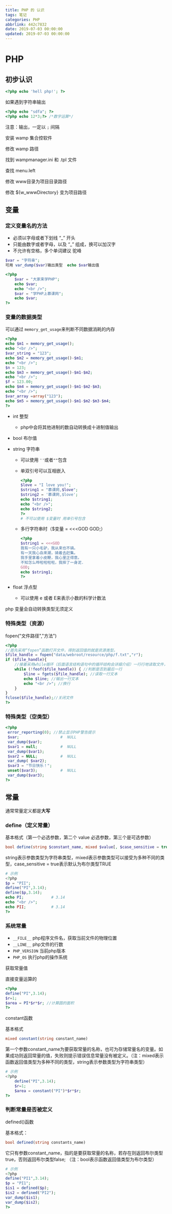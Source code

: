 ```yaml
---
title: PHP 的 认识
tags: 笔记
categories: PHP
abbrlink: 442c7832
date: 2019-07-03 00:00:00
updated: 2019-07-03 00:00:00
---
```


# PHP

## 初步认识

```php
<?php echo 'hell php!'; ?>
```

如果遇到字符串输出

```php
<?php echo "sdfa"; ?>
<?php echo 12*3;?> /*数字运算*/
```

注意：输出，一定以  `;` 间隔

安装 wamp 集合控软件

修改 wamp 路径

找到 wampmanager.ini 和 .tpl 文件

查找 menu.left

修改 www目录为项目目录路径

修改 ${w_wwwDirectory} 变为项目路径

<!-- more -->

## 变量

### 定义变量名的方法

- 必须以字母或者下划线 “_” 开头
- 只能由数字或者字母，以及 “_” 组成，换可以加汉字
- 不允许有空格，多个单词建议   驼峰

```php
$var = "字符串";
可用 var_dump($var)输出类型  echo $var输出值
```

```php
<?php
    $var = "大家来学PHP";
    echo $var;
	echo "<br />";
	$var = "学PHP上慕课网";
	echo $var;
?>
```

### 变量的数据类型

可以通过 `memory_get_usage`来判断不同数据消耗的内存

```php
<?php 
echo $m1 = memory_get_usage(); 
echo "<br />";
$var_string = "123";
echo $m2 = memory_get_usage()-$m1; 
echo "<br />";
$n = 123;
echo $m3 = memory_get_usage()-$m1-$m2; 
echo "<br />";
$f = 123.00; 
echo $m4 = memory_get_usage()-$m1-$m2-$m3; 
echo "<br />";
$var_array =array("123"); 
echo $m5 = memory_get_usage()-$m1-$m2-$m3-$m4; 
?>
```



- int    整型
  
  - php中会将其他进制的数自动转换成十进制值输出
  
- bool  布尔值

- string 字符串

  - 可以使用 `''`或者`""`包含

  - 单双引号可以互相嵌入

    ```php
    <?php 
    $love = "I love you!"; 
    $string1 = "慕课网,$love";
    $string2 = '慕课网,$love';
    echo $string1;
    echo "<br />";
    echo $string2;
    ?>
    # 不可以使用 $变量时 用单引号包含
    ```

  - 多行字符串时（$变量  =  <<<GOD   GOD;）

    ```php
    <?php 
    $string1 = <<<GOD
    我有一只小毛驴，我从来也不骑。
    有一天我心血来潮，骑着去赶集。
    我手里拿着小皮鞭，我心里正得意。
    不知怎么哗啦啦啦啦，我摔了一身泥.
    GOD;
    echo $string1;
    ?>
    ```

- float   浮点型

  - 可以使用 e 或者 E来表示小数的科学计数法

php 变量会自动转换类型无须定义

### 特殊类型（资源）

fopen("文件路径","方法") 

```php
<?php 
//首先采用“fopen”函数打开文件，得到返回值的就是资源类型。
$file_handle = fopen("data/webroot/resource/php/f.txt","r");
if ($file_handle){
    //接着采用while循环（后面语言结构语句中的循环结构会详细介绍）一行行地读取文件，然后输出每行的文字
    while (!feof($file_handle)) { //判断是否到最后一行
        $line = fgets($file_handle); //读取一行文本
        echo $line; //输出一行文本
        echo "<br />"; //换行
    }
}
fclose($file_handle);//关闭文件
?>
```

### 特殊类型（空类型）

```php
<?php 
 error_reporting(0); //禁止显示PHP警告提示
 $var;					#  NULL
 var_dump($var);
 $var1 = null;			#  NULL
 var_dump($var1);
 $var2 = NULL;			#  NULL
 var_dump( $var2);
 $var3 = "节日快乐！";
 unset($var3);			#  NULL
 var_dump($var3);
?>
```

## 常量

通常常量定义都是**大写**

### define（定义常量）

基本格式（第一个必选参数，第二个 value 必选参数，第三个是可选参数）

```php
bool define(string $constant_name, mixed $value[, $case_sensitive = true])
```

string表示参数类型为字符串类型，mixed表示参数类型可以接受为多种不同的类型，case_sensitive = true表示默认为布尔类型TRUE

```php
# 示例
<?php
$p = "PII";
define("PI",3.14);
define($p,3.14);
echo PI;			# 3.14
echo "<br />";
echo PII;			# 3.14
?>
```

### 系统常量

- `__FILE__`   php程序文件名，获取当前文件的物理位置
- `__LINE__`  php文件的行数 
- `PHP_VERSION`  当前php版本
- `PHP_OS`        执行php的操作系统

获取常量值

直接变量运算的

```php
<?php
define("PI",3.14);
$r=1;
$area = PI*$r*$r; //计算圆的面积
?>
```

constant函数

基本格式

```php
mixed constant(string constant_name)
```

第一个参数constant_name为要获取常量的名称，也可为存储常量名的变量。如果成功则返回常量的值，失败则提示错误信息常量没有被定义。（注：mixed表示函数返回值类型为多种不同的类型，string表示参数类型为字符串类型）

```php
# 示例
<?php 
	define("PI",3.14);
	$r=1;
	$area = constant("PI")*$r*$r;
?>
```

### 判断常量是否被定义

defined()函数

基本格式：

```php
bool defined(string constants_name)
```

它只有参数constant_name，指的是要获取常量的名称，若存在则返回布尔类型true，否则返回布尔类型false; （注：bool表示函数返回值类型为布尔类型）

```php
# 示例
<?php 
define("PI1",3.14);
$p = "PI1";
$is1 = defined($p);
$is2 = defined("PI2");
var_dump($is1);
var_dump($is2);
?>
```

